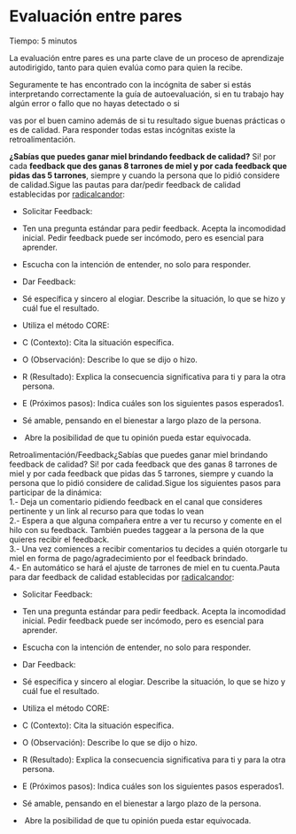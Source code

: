 # Evaluación entre pares

Tiempo: 5 minutos

La evaluación entre pares es una parte clave de un proceso de aprendizaje autodirigido, tanto para quien evalúa como para quien la recibe.

Seguramente te has encontrado con la incógnita de saber si estás interpretando correctamente la guía de autoevaluación, si en tu trabajo hay algún error o fallo que no hayas detectado o si 

vas por el buen camino además de si tu resultado sigue buenas prácticas o es de calidad. Para responder todas estas incógnitas existe la retroalimentación.

**¿Sabías que puedes ganar miel brindando feedback de calidad?** Si! por cada **feedback que des ganas 8 tarrones de miel y por cada feedback que pidas das 5 tarrones**, siempre y cuando la persona que lo pidió considere de calidad.Sigue las pautas para dar/pedir feedback de calidad establecidas por [radicalcandor](https://www.radicalcandor.com/blog/how-to-give-and-receive-feedback/):  

- Solicitar Feedback:

- Ten una pregunta estándar para pedir feedback. Acepta la incomodidad inicial. Pedir feedback puede ser incómodo, pero es esencial para aprender.

- Escucha con la intención de entender, no solo para responder.

- Dar Feedback:

- Sé específica y sincero al elogiar. Describe la situación, lo que se hizo y cuál fue el resultado.

- Utiliza el método CORE:

- C (Contexto): Cita la situación específica.

- O (Observación): Describe lo que se dijo o hizo.

- R (Resultado): Explica la consecuencia significativa para ti y para la otra persona.

- E (Próximos pasos): Indica cuáles son los siguientes pasos esperados1.

- Sé amable, pensando en el bienestar a largo plazo de la persona.

-  Abre la posibilidad de que tu opinión pueda estar equivocada.

Retroalimentación/Feedback¿Sabías que puedes ganar miel brindando feedback de calidad? Si! por cada feedback que des ganas 8 tarrones de miel y por cada feedback que pidas das 5 tarrones, siempre y cuando la persona que lo pidió considere de calidad.Sigue los siguientes pasos para participar de la dinámica:  
1.- Deja un comentario pidiendo feedback en el canal que consideres pertinente y un link al recurso para que todas lo vean  
2.- Espera a que alguna compañera entre a ver tu recurso y comente en el hilo con su feedback. También puedes taggear a la persona de la que quieres recibir el feedback.  
3.- Una vez comiences a recibir comentarios tu decides a quién otorgarle tu miel en forma de pago/agradecimiento por el feedback brindado.  
4.- En automático se hará el ajuste de tarrones de miel en tu cuenta.Pauta para dar feedback de calidad establecidas por [radicalcandor](https://www.radicalcandor.com/blog/how-to-give-and-receive-feedback/):  

- Solicitar Feedback:

- Ten una pregunta estándar para pedir feedback. Acepta la incomodidad inicial. Pedir feedback puede ser incómodo, pero es esencial para aprender.

- Escucha con la intención de entender, no solo para responder.

- Dar Feedback:

- Sé específica y sincero al elogiar. Describe la situación, lo que se hizo y cuál fue el resultado.

- Utiliza el método CORE:

- C (Contexto): Cita la situación específica.

- O (Observación): Describe lo que se dijo o hizo.

- R (Resultado): Explica la consecuencia significativa para ti y para la otra persona.

- E (Próximos pasos): Indica cuáles son los siguientes pasos esperados1.

- Sé amable, pensando en el bienestar a largo plazo de la persona.

-  Abre la posibilidad de que tu opinión pueda estar equivocada.
